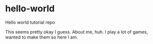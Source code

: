 # hello-world
Hello world tutorial repo

This seems pretty okay I guess. About me, huh. I play a lot of games, wanted to make them so here I am.
